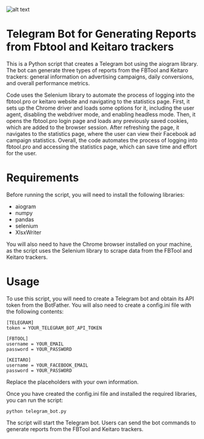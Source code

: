 ![alt text](https://images.ctfassets.net/y6oq7udscnj8/5O3S2tFTAOuPtwnKWRvM6t/d003c6a5952d4387f5840db346acd25a/Mailgun-Validation__1_.png?w=1285&h=626&q=50&fm=png)

# Telegram Bot for Generating Reports from Fbtool and Keitaro trackers

This is a Python script that creates a Telegram bot using the aiogram library. The bot can generate three types of reports from the FBTool and Keitaro trackers: general information on advertising campaigns, daily conversions, and overall performance metrics.

Code uses the Selenium library to automate the process of logging into the fbtool.pro or keitaro website and navigating to the statistics page. First, it sets up the Chrome driver and loads some options for it, including the user agent, disabling the webdriver mode, and enabling headless mode. Then, it opens the fbtool.pro login page and loads any previously saved cookies, which are added to the browser session. After refreshing the page, it navigates to the statistics page, where the user can view their Facebook ad campaign statistics. Overall, the code automates the process of logging into fbtool.pro and accessing the statistics page, which can save time and effort for the user.


# Requirements

Before running the script, you will need to install the following libraries:

- aiogram
- numpy
- pandas
- selenium
- XlsxWriter

You will also need to have the Chrome browser installed on your machine, as the script uses the Selenium library to scrape data from the FBTool and Keitaro trackers.


# Usage

To use this script, you will need to create a Telegram bot and obtain its API token from the BotFather. You will also need to create a config.ini file with the following contents:

```
[TELEGRAM]
token = YOUR_TELEGRAM_BOT_API_TOKEN

[FBTOOL]
username = YOUR_EMAIL
password = YOUR_PASSWORD

[KEITARO]
username = YOUR_FACEBOOK_EMAIL
password = YOUR_PASSWORD
```


Replace the placeholders with your own information.

Once you have created the config.ini file and installed the required libraries, you can run the script:

```
python telegram_bot.py
```

The script will start the Telegram bot. Users can send the bot commands to generate reports from the FBTool and Keitaro trackers.

